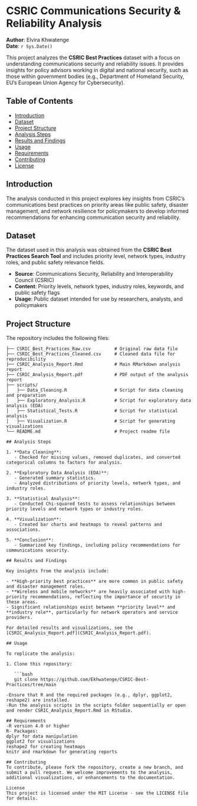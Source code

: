 # CSRIC Communications Security & Reliability Analysis

**Author**: Elvira Khwatenge  
**Date**: `r Sys.Date()`

This project analyzes the **CSRIC Best Practices** dataset with a focus on understanding communications security and reliability issues. It provides insights for policy advisors working in digital and national security, such as those within government bodies (e.g., Department of Homeland Security, EU’s European Union Agency for Cybersecurity).

## Table of Contents

- [Introduction](#introduction)
- [Dataset](#dataset)
- [Project Structure](#project-structure)
- [Analysis Steps](#analysis-steps)
- [Results and Findings](#results-and-findings)
- [Usage](#usage)
- [Requirements](#requirements)
- [Contributing](#contributing)
- [License](#license)

## Introduction

The analysis conducted in this project explores key insights from CSRIC’s communications best practices on priority areas like public safety, disaster management, and network resilience for policymakers to develop informed recommendations for enhancing communication security and reliability.

## Dataset

The dataset used in this analysis was obtained from the **CSRIC Best Practices Search Tool** and includes priority level, network types, industry roles, and public safety relevance fields.

- **Source**: Communications Security, Reliability and Interoperability Council (CSRIC)
- **Content**: Priority levels, network types, industry roles, keywords, and public safety flags
- **Usage**: Public dataset intended for use by researchers, analysts, and policymakers

## Project Structure

The repository includes the following files:

```plaintext
├── CSRIC_Best_Practices_Raw.csv         # Original raw data file
├── CSRIC_Best_Practices_Cleaned.csv     # Cleaned data file for reproducibility
├── CSRIC_Analysis_Report.Rmd            # Main RMarkdown analysis report
├── CSRIC_Analysis_Report.pdf            # PDF output of the analysis report
├── scripts/
│   ├── Data_Cleaning.R                  # Script for data cleaning and preparation
│   ├── Exploratory_Analysis.R           # Script for exploratory data analysis (EDA)
│   ├── Statistical_Tests.R              # Script for statistical analysis
│   ├── Visualization.R                  # Script for generating visualizations
└── README.md                            # Project readme file

## Analysis Steps

1. **Data Cleaning**: 
   - Checked for missing values, removed duplicates, and converted categorical columns to factors for analysis.

2. **Exploratory Data Analysis (EDA)**:
   - Generated summary statistics.
   - Analyzed distributions of priority levels, network types, and industry roles.

3. **Statistical Analysis**:
   - Conducted Chi-squared tests to assess relationships between priority levels and network types or industry roles.

4. **Visualization**:
   - Created bar charts and heatmaps to reveal patterns and associations.

5. **Conclusion**:
   - Summarized key findings, including policy recommendations for communications security.

## Results and Findings

Key insights from the analysis include:

- **High-priority best practices** are more common in public safety and disaster management roles.
- **Wireless and mobile networks** are heavily associated with high-priority recommendations, reflecting the importance of security in these areas.
- Significant relationships exist between **priority level** and **industry role**, particularly for network operators and service providers.

For detailed results and visualizations, see the [CSRIC_Analysis_Report.pdf](CSRIC_Analysis_Report.pdf).

## Usage

To replicate the analysis:

1. Clone this repository:

   ```bash
   git clone https://github.com/Ekhwatenge/CSRIC-Best-Practices/tree/main

-Ensure that R and the required packages (e.g., dplyr, ggplot2, reshape2) are installed.
-Run the analysis scripts in the scripts folder sequentially or open and render CSRIC_Analysis_Report.Rmd in RStudio.

## Requirements
-R version 4.0 or higher
R- Packages:
dplyr for data manipulation
ggplot2 for visualizations
reshape2 for creating heatmaps
knitr and rmarkdown for generating reports

## Contributing
To contribute, please fork the repository, create a new branch, and submit a pull request. We welcome improvements to the analysis, additional visualizations, or enhancements to the documentation.

License
This project is licensed under the MIT License - see the LICENSE file for details.

